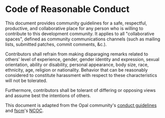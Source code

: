 # Code of Reasonable Conduct

This document provides community guidelines for a safe, respectful, productive,
and collaborative place for any person who is willing to contribute to this
development community. It applies to all "collaborative spaces", defined as
community communications channels (such as mailing lists, submitted patches,
commit comments, &c.).

Contributors shall refrain from making disparaging remarks related to others'
level of experience, gender, gender identity and expression, sexual orientation,
ability or disability, personal appearance, body size, race, ethnicity, age,
religion or nationality. Behavior that can be reasonably considered to
constitute harassment with respect to these characteristics will not be
tolerated.

Furthermore, contributors shall be tolerant of differing or opposing views and
assume best the intentions of others.

This document is adapted from the Opal community's
[conduct guidelines](https://github.com/opal/opal/blob/master/CONDUCT.md) and
[fscm](https://github.com/fscm)'s [NCOC](https://github.com/fscm/ncoc).
